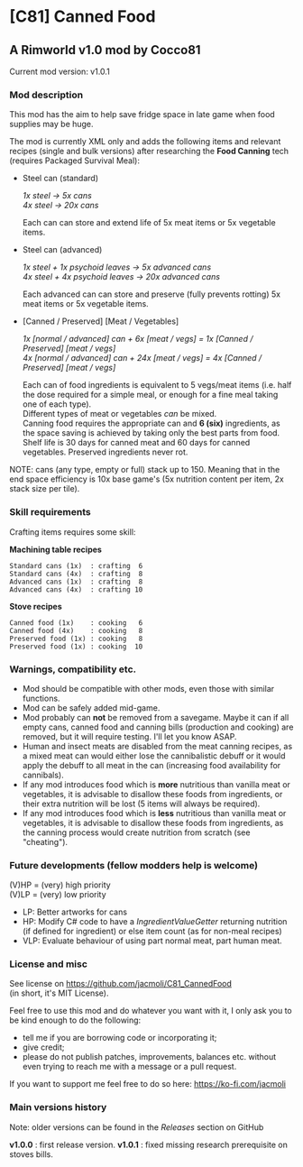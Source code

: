 # [C81] Canned Food
## A Rimworld v1.0 mod by Cocco81

Current mod version: v1.0.1

### Mod description

This mod has the aim to help save fridge space in late game when food supplies may be huge.

The mod is currently XML only and adds the following items and relevant recipes (single and bulk versions) after researching the **Food Canning** tech (requires Packaged Survival Meal):

- Steel can (standard)

  *1x steel -> 5x  cans*  
  *4x steel -> 20x cans*  
  
  Each can can store and extend life of 5x meat items or 5x vegetable items. 
    
- Steel can (advanced)

  *1x steel + 1x psychoid leaves -> 5x  advanced cans*  
  *4x steel + 4x psychoid leaves -> 20x advanced cans*  
  
  Each advanced can can store and preserve (fully prevents rotting) 5x meat items or 5x vegetable items. 

- [Canned / Preserved] [Meat / Vegetables]

  *1x [normal / advanced] can + 6x  [meat / vegs] = 1x [Canned / Preserved] [meat / vegs]*  
  *4x [normal / advanced] can + 24x [meat / vegs] = 4x [Canned / Preserved] [meat / vegs]*  
  
  Each can of food ingredients is equivalent to 5 vegs/meat items (i.e. half the dose required for a simple meal, or enough for a fine meal taking one of each type).  
  Different types of meat or vegetables *can* be mixed.  
  Canning food requires the appropriate can and **6 (six)** ingredients, as the space saving is achieved by taking only the best parts from food. Shelf life is 30 days for canned meat and 60 days for canned vegetables. Preserved ingredients never rot.

NOTE: cans (any type, empty or full) stack up to 150. Meaning that in the end space efficiency is 10x base game's (5x nutrition content per item, 2x stack size per tile). 
  
### Skill requirements

Crafting items requires some skill:

**Machining table recipes**
```
Standard cans (1x)  : crafting  6
Standard cans (4x)  : crafting  8
Advanced cans (1x)  : crafting  8
Advanced cans (4x)  : crafting 10
```

**Stove recipes**
```
Canned food (1x)    : cooking   6
Canned food (4x)    : cooking   8
Preserved food (1x) : cooking   8
Preserved food (1x) : cooking  10
```

### Warnings, compatibility etc.

- Mod should be compatible with other mods, even those with similar functions.
- Mod can be safely added mid-game.
- Mod probably can **not** be removed from a savegame. Maybe it can if all empty cans, canned food and canning bills (production and cooking) are removed, but it will require testing. I'll let you know ASAP.
- Human and insect meats are disabled from the meat canning recipes, as a mixed meat can would either lose the cannibalistic debuff or it would apply the debuff to all meat in the can (increasing food availability for cannibals).
- If any mod introduces food which is **more** nutritious than vanilla meat or vegetables, it is advisable to disallow these foods from ingredients, or their extra nutrition will be lost (5 items will always be required).
- If any mod introduces food which is **less** nutritious than vanilla meat or vegetables, it is advisable to disallow these foods from ingredients, as the canning process would create nutrition from scratch (see "cheating").

### Future developments (fellow modders help is welcome)

(V)HP = (very) high priority  
(V)LP = (very) low priority

- LP: Better artworks for cans
- HP: Modify C# code to have a *IngredientValueGetter* returning nutrition (if defined for ingredient) or else item count (as for non-meal recipes)
- VLP: Evaluate behaviour of using part normal meat, part human meat.

### License and misc

See license on https://github.com/jacmoli/C81_CannedFood  
(in short, it's MIT License).

Feel free to use this mod and do whatever you want with it, I only ask you to be kind enough to do the following:  
- tell me if you are borrowing code or incorporating it;
- give credit;
- please do not publish patches, improvements, balances etc. without even trying to reach me with a message or a pull request.

If you want to support me feel free to do so here:
https://ko-fi.com/jacmoli

### Main versions history

Note: older versions can be found in the *Releases* section on GitHub

**v1.0.0** : first release version.
**v1.0.1** : fixed missing research prerequisite on stoves bills.

